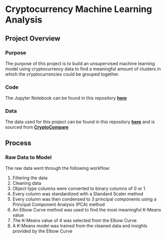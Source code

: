# Cryptocurrency Machine Learning Analysis

## Project Overview

### Purpose

The purpose of this project is to build an unsupervised machine learning model using cryptocurrency data to find a meaningful amount of clusters in which the cryptocurrencies could be grouped together. 

### Code

The Jupyter Notebook can be found in this repository **[here](./crypto_clustering.ipynb)**

### Data

The data used for this project can be found in this repository **[here](./resources/crypto_data.csv)** and is sourced from **[CryptoCompare](https://min-api.cryptocompare.com/data/all/coinlist)**

## Process

### Raw Data to Model

The raw data went through the following workflow:

1. Filtering the data
2. Cleaning data
3. Object type columns were converted to binary columns of 0 or 1
4. Every column was standardized with a Standard Scaler method
5. Every column was then condensed to 3 principal components using a Principal Component Analysis (PCA) method
6. An Elbow Curve method was used to find the most meaningful K-Means value
7. The K-Means value of 4 was selected from the Elbow Curve
8. A K-Means model was trained from the cleaned data and insights provided by the Elbow Curve
